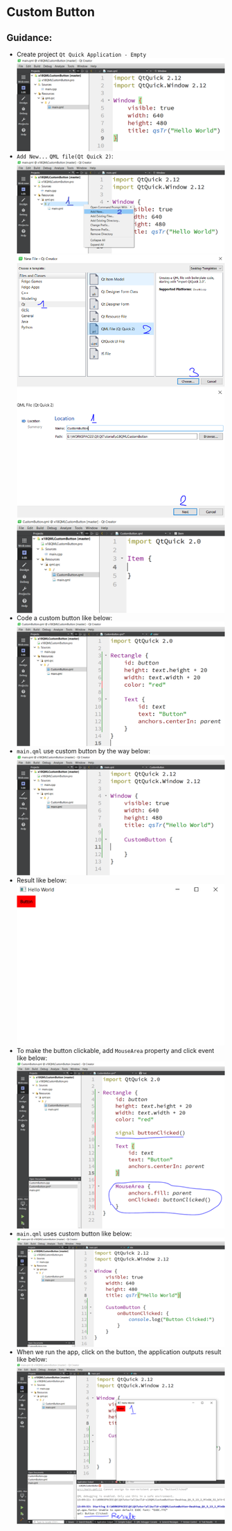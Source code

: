 # Custom Button

## Guidance:
 - Create project `Qt Quick Application - Empty`
![](photos/01.png)
 - `Add New...`  `QML file(Qt Quick 2)`:
![](photos/02.png)
![](photos/03.png)
![](photos/04.png)
![](photos/05.png)
 - Code a custom button like below:
![](photos/06.png)
 - `main.qml` use custom button by the way below:
![](photos/07.png)
 - Result like below:
![](photos/08.png)
 - To make the button clickable, add `MouseArea` property and click event like below:
![](photos/09.png)
 - `main.qml` uses custom button like below:
![](photos/10.png)
 - When we run the app, click on the button, the application outputs result like below:
![](photos/11.png)